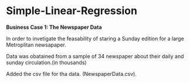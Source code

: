 # Simple-Linear-Regression
**Business Case 1: The Newspaper Data**

In order to invetigate the feasability of staring a Sunday edition for a large Metroplitan newsapaper.

Data was obatained from a sample of 34 newspaper about their daily and sunday circulation.(in thousands)

Added the csv file for tha data. (NewspaperData.csv).

